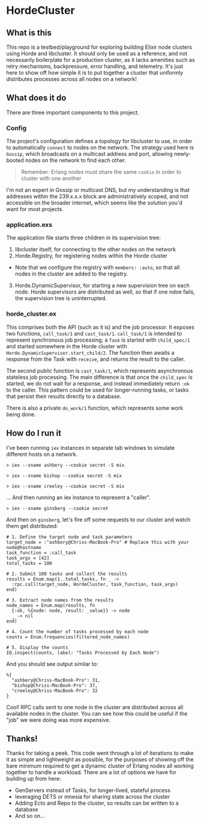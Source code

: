 # HordeCluster

## What is this

This repo is a testbed/playground for exploring building Elixir node clusters using Horde and libcluster. It should only be used as a reference, and not necessarily boilerplate for a production cluster, as it lacks amenities such as retry mechanisms, backpressure, error handling, and telemetry. It's just here to show off how simple it is to put together a cluster that uniformly distributes processes across all nodes on a network!

## What does it do

There are three important components to this project.

### Config

The project's configuration defines a topology for libcluster to use, in order to automatically `connect` to nodes on the network. The strategy used here is `Gossip`, which broadcasts on a multicast address and port, allowing newly-booted nodes on the network to find each other.

> Remember: Erlang nodes must share the same `cookie` in order to cluster with one another

I'm not an expert in Gossip or multicast DNS, but my understanding is that addresses within the 239.x.x.x block are administratively scoped, and not accessible on the broader internet, which seems like the solution you'd want for most projects.

### application.exs

The application file starts three children in its supervision tree:

1) libcluster itself, for connecting to the other nodes on the network
2) Horde.Registry, for registering nodes within the Horde cluster
  - Note that we configure the registry with `members: :auto`, so that all nodes in the cluster are added to the registry. 
3) Horde.DynamicSupervisor, for starting a new supervision tree on each node. Horde supervisors are distributed as well, so that if one ndoe fails, the supervision tree is uninterrupted.

### horde_cluster.ex

This comprises both the API (such as it is) and the job processor. It exposes two functions, `call_task/1` and `cast_task/1`. `call_task/1` is intended to represent synchronous job processing; a `Task` is started with `child_spec/1` and started somewhere in the Horde cluster with `Horde.DynamicSupervisor.start_child/2`. The function then awaits a response from the Task with `receive`, and returns the result to the caller.

The second public function is `cast_task/1`, which represents asynchronous stateless job processing. The main difference is that once the `child_spec` is started, we do not wait for a response, and instead immediately return `:ok` to the caller. This pattern could be used for longer-running tasks, or tasks that persist their results directly to a database.

There is also a private `do_work/1` function, which represents some work being done.

## How do I run it

I've been running `iex` instances in separate tab windows to simulate different hosts on a network. 

```
> iex --sname ashbery --cookie secret -S mix

> iex --sname bishop --cookie secret -S mix

> iex --sname creeley --cookie secret -S mix
```

... And then running an iex instance to represent a "caller".

```
> iex --sname ginsberg --cookie secret
```

And then on `ginsberg`, let's fire off some requests to our cluster and watch them get distributed:

```
# 1. Define the target node and task parameters
target_node = :"ashbery@Chriss-MacBook-Pro" # Replace this with your node@hostname
task_function = :call_task
task_args = [42]
total_tasks = 100

# 2. Submit 100 tasks and collect the results
results = Enum.map(1..total_tasks, fn _ ->
  :rpc.call(target_node, HordeCluster, task_function, task_args)
end)

# 3. Extract node names from the results
node_names = Enum.map(results, fn
  {:ok, %{node: node, result: _value}} -> node
  _ -> nil
end)

# 4. Count the number of tasks processed by each node
counts = Enum.frequencies(filtered_node_names)

# 5. Display the counts
IO.inspect(counts, label: "Tasks Processed by Each Node")
```

And you should see output similar to:

```
%{
  "ashbery@Chriss-MacBook-Pro": 31,
  "bishop@Chriss-MacBook-Pro": 37,
  "creeley@Chriss-MacBook-Pro": 32
}
```

Cool! RPC calls sent to one node in the cluster are distributed across all available nodes in the cluster. You can see how this could be useful if the "job" we were doing was more expensive.

## Thanks!

Thanks for taking a peek. This code went through a lot of iterations to make it as simple and lightweight as possible, for the purposes of showing off the bare minimum required to get a dynamic cluster of Erlang nodes all working together to handle a workload. There are a lot of options we have for building up from here:

 - GenServers instead of Tasks, for longer-lived, stateful process
 - leveraging DETS or mnesia for sharing state across the cluster
 - Adding Ecto and Repo to the cluster, so results can be written to a database
 - And so on...